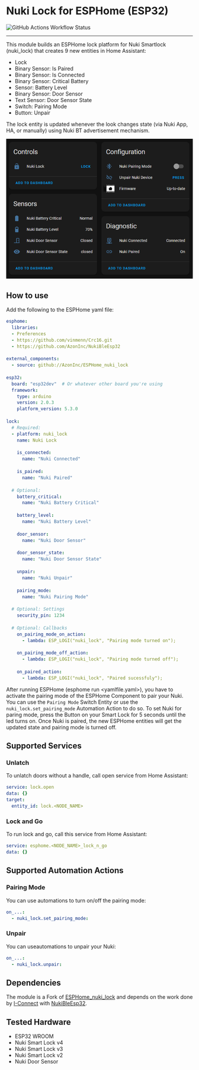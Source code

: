 # Nuki Lock for ESPHome (ESP32)
![GitHub Actions Workflow Status](https://img.shields.io/github/actions/workflow/status/AzonInc/ESPHome_nuki_lock/build.yaml?branch=main&style=for-the-badge&logo=buddy&logoColor=ffffff&label=Build)
<hr>

This module builds an ESPHome lock platform for Nuki Smartlock (nuki_lock) that creates 9 new entities in Home Assistant:
- Lock 
- Binary Sensor: Is Paired
- Binary Sensor: Is Connected
- Binary Sensor: Critical Battery 
- Sensor: Battery Level
- Binary Sensor: Door Sensor
- Text Sensor: Door Sensor State
- Switch: Pairing Mode
- Button: Unpair

The lock entity is updated whenever the look changes state (via Nuki App, HA, or manually) using Nuki BT advertisement mechanism.

![dashboard](./docs/nuki_dashboard.png)

## How to use
Add the following to the ESPHome yaml file:

```yaml
esphome:
  libraries:
  - Preferences
  - https://github.com/vinmenn/Crc16.git
  - https://github.com/AzonInc/NukiBleEsp32

external_components:
  - source: github://AzonInc/ESPHome_nuki_lock

esp32:
  board: "esp32dev"  # Or whatever other board you're using
  framework:
    type: arduino
    version: 2.0.3
    platform_version: 5.3.0

lock:
  # Required:
  - platform: nuki_lock
    name: Nuki Lock

    is_connected: 
      name: "Nuki Connected"

    is_paired: 
      name: "Nuki Paired"

  # Optional:
    battery_critical:
      name: "Nuki Battery Critical"

    battery_level:
      name: "Nuki Battery Level"

    door_sensor:
      name: "Nuki Door Sensor"

    door_sensor_state:
      name: "Nuki Door Sensor State"

    unpair:
      name: "Nuki Unpair"

    pairing_mode:
      name: "Nuki Pairing Mode"

  # Optional: Settings
    security_pin: 1234

  # Optional: Callbacks
    on_pairing_mode_on_action:
      - lambda: ESP_LOGI("nuki_lock", "Pairing mode turned on");

    on_pairing_mode_off_action:
      - lambda: ESP_LOGI("nuki_lock", "Pairing mode turned off");

    on_paired_action:
      - lambda: ESP_LOGI("nuki_lock", "Paired sucessfuly");
```

After running ESPHome (esphome run <yamlfile.yaml>), you have to activate the pairing mode of the ESPHome Component to pair your Nuki.
You can use the `Pairing Mode` Switch Entity or use the `nuki_lock.set_pairing_mode` Automation Action to do so.
To set Nuki for paring mode, press the Button on your Smart Lock for 5 seconds until the led turns on.
Once Nuki is paired, the new ESPHome entities will get the updated state and pairing mode is turned off.

## Supported Services ##
### Unlatch ###
To unlatch doors without a handle, call open service from Home Assistant:
```yaml
service: lock.open
data: {}
target:
  entity_id: lock.<NODE_NAME>
```

### Lock and Go
To run lock and go, call this service from Home Assistant: 
```yaml
service: esphome.<NODE_NAME>_lock_n_go
data: {}
```

## Supported Automation Actions ##
### Pairing Mode ###
You can use automations to turn on/off the pairing mode: 
```yaml
on_...:
  - nuki_lock.set_pairing_mode:
```

### Unpair
You can useautomations to unpair your Nuki: 
```yaml
on_...:
  - nuki_lock.unpair:
```

## Dependencies
The module is a Fork of [ESPHome_nuki_lock](https://github.com/uriyacovy/ESPHome_nuki_lock) and depends on the work done by [I-Connect](https://github.com/I-Connect) with [NukiBleEsp32](https://github.com/I-Connect/NukiBleEsp32).


## Tested Hardware
- ESP32 WROOM
- Nuki Smart Lock v4
- Nuki Smart Lock v3
- Nuki Smart Lock v2
- Nuki Door Sensor